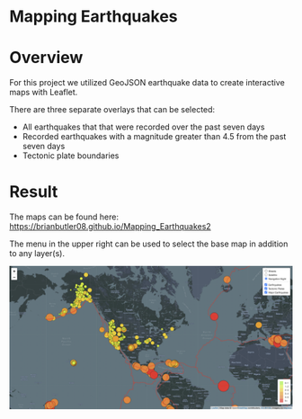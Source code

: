 # Mapping Earthquakes

# Overview

For this project we utilized GeoJSON earthquake data to create interactive maps with Leaflet.

There are three separate overlays that can be selected:
- All earthquakes that that were recorded over the past seven days
- Recorded earthquakes with a magnitude greater than 4.5 from the past seven days
- Tectonic plate boundaries

# Result

The maps can be found here: https://brianbutler08.github.io/Mapping_Earthquakes2

The menu in the upper right can be used to select the base map in addition to any layer(s).

![map image](https://github.com/brianbutler08/Mapping_Earthquakes2/blob/main/Screen%20Shot%202022-09-06%20at%201.22.26%20PM.png)
